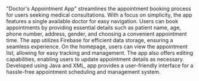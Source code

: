 "Doctor's Appointment App" streamlines the appointment booking process for users seeking medical consultations. With a focus on simplicity, the app features a single available doctor for easy navigation. Users can book appointments by providing essential details such as patient name, age, phone number, address, gender, and choosing a convenient appointment time. The app utilizes Firebase for efficient data storage, ensuring a seamless experience. On the homepage, users can view the appointment list, allowing for easy tracking and management. The app also offers editing capabilities, enabling users to update appointment details as necessary. Developed using Java and XML, app provides a user-friendly interface for a hassle-free appointment scheduling and management system.
